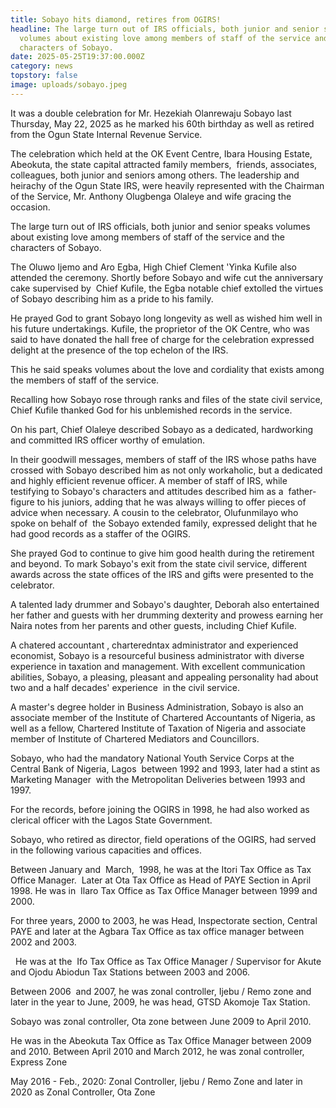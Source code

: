```yaml
---
title: Sobayo hits diamond, retires from OGIRS!
headline: The large turn out of IRS officials, both junior and senior speaks
  volumes about existing love among members of staff of the service and the
  characters of Sobayo.
date: 2025-05-25T19:37:00.000Z
category: news
topstory: false
image: uploads/sobayo.jpeg
---
```

It was a double celebration for Mr. Hezekiah Olanrewaju Sobayo last Thursday, May 22, 2025 as he marked his 60th birthday as well as retired from the Ogun State Internal Revenue Service.


The celebration which held at the OK Event Centre, Ibara Housing Estate, Abeokuta, the state capital attracted family members,  friends, associates, colleagues, both junior and seniors among others.
The leadership and heirachy of the Ogun State IRS, were heavily represented with the Chairman of the Service, Mr. Anthony Olugbenga Olaleye and wife gracing the occasion.


The large turn out of IRS officials, both junior and senior speaks volumes about existing love among members of staff of the service and the characters of Sobayo.


The Oluwo Ijemo and Aro Egba, High Chief Clement 'Yinka Kufile also attended the ceremony.
Shortly before Sobayo and wife cut the anniversary cake supervised by  Chief Kufile, the Egba notable chief extolled the virtues of Sobayo describing him as a pride to his family.


He prayed God to grant Sobayo long longevity as well as wished him well in his future undertakings.
Kufile, the proprietor of the OK Centre, who was said to have donated the hall free of charge for the celebration expressed delight at the presence of the top echelon of the IRS.


This he said speaks volumes about the love and cordiality that exists among the members of staff of the service.


Recalling how Sobayo rose through ranks and files of the state civil service, Chief Kufile thanked God for his unblemished records in the service.


On his part, Chief Olaleye described Sobayo as a dedicated, hardworking and committed IRS officer worthy of emulation.


In their goodwill messages, members of staff of the IRS whose paths have crossed with Sobayo described him as not only workaholic, but a dedicated and highly efficient revenue officer.
A member of staff of IRS, while testifying to Sobayo's characters and attitudes described him as a  father-figure to his juniors, adding that he was always willing to offer pieces of advice when necessary.
A cousin to the celebrator, Olufunmilayo who spoke on behalf of  the Sobayo extended family, expressed delight that he had good records as a staffer of the OGIRS.


She prayed God to continue to give him good health during the retirement and beyond.
To mark Sobayo's exit from the state civil service, different awards across the state offices of the IRS and gifts were presented to the celebrator.


A talented lady drummer and Sobayo's daughter, Deborah also entertained her father and guests with her drumming dexterity and prowess earning her Naira notes from her parents and other guests, including Chief Kufile.


A chatered accountant , charteredntax administrator and experienced economist, Sobayo is a resourceful business administrator with diverse experience in taxation and management.
With excellent communication abilities, Sobayo, a pleasing, pleasant and appealing personality had about two and a half decades' experience  in the civil service.


A master's degree holder in Business Administration, Sobayo is also an associate member of the Institute of Chartered Accountants of Nigeria, as well as a fellow, Chartered Institute of Taxation of Nigeria and associate member of Institute of Chartered Mediators and Councillors.


Sobayo, who had the mandatory National Youth Service Corps at the Central Bank of Nigeria, Lagos  between 1992 and 1993, later had a stint as Marketing Manager  with the Metropolitan Deliveries between 1993 and 1997.


For the records, before joining the OGIRS in 1998, he had also worked as clerical officer with the Lagos State Government.


Sobayo, who retired as director, field operations of the OGIRS, had served in the following various capacities and offices. 


Between January and  March,  1998, he was at the Itori Tax Office as Tax Office Manager. 
Later at Ota Tax Office as Head of PAYE Section in April 1998. He was in  Ilaro Tax Office as Tax Office Manager between 1999 and 2000.


For three years, 2000 to 2003, he was Head, Inspectorate section, Central PAYE and later at the Agbara Tax Office as tax office manager between 2002 and 2003.      

 
He was at the  Ifo Tax Office as Tax Office Manager / Supervisor for Akute and Ojodu Abiodun Tax Stations between 2003 and 2006.


Between 2006  and 2007, he was zonal controller, Ijebu / Remo zone and later in the year to June, 2009, he was head, GTSD Akomoje Tax Station. 


Sobayo was zonal controller, Ota zone between June 2009 to April 2010.


He was in the Abeokuta Tax Office as Tax Office Manager between 2009 and 2010. Between April 2010 and March 2012, he was zonal controller, Express Zone


May 2016 - Feb., 2020: Zonal Controller, Ijebu / Remo Zone and later in 2020 as Zonal Controller, Ota Zone
